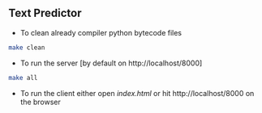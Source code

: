 ## Text Predictor

* To clean already compiler python bytecode files  

```bash
make clean
```

* To run the server [by default on http://localhost/8000]

``` bash
make all
```

* To run the client either open *index.html* or hit  http://localhost/8000 on the browser




